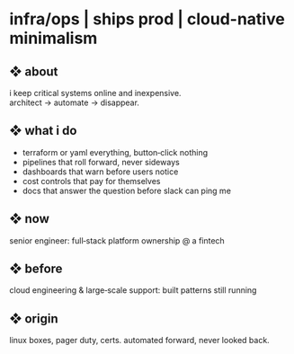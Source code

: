 # infra/ops | ships prod | cloud-native minimalism

## ❖ about  
i keep critical systems online and inexpensive.  
architect → automate → disappear.

## ❖ what i do  
- terraform or yaml everything, button‑click nothing  
- pipelines that roll forward, never sideways  
- dashboards that warn before users notice  
- cost controls that pay for themselves  
- docs that answer the question before slack can ping me

## ❖ now  
senior engineer: full‑stack platform ownership @ a fintech

## ❖ before  
cloud engineering & large‑scale support: built patterns still running

## ❖ origin  
linux boxes, pager duty, certs. automated forward, never looked back.
